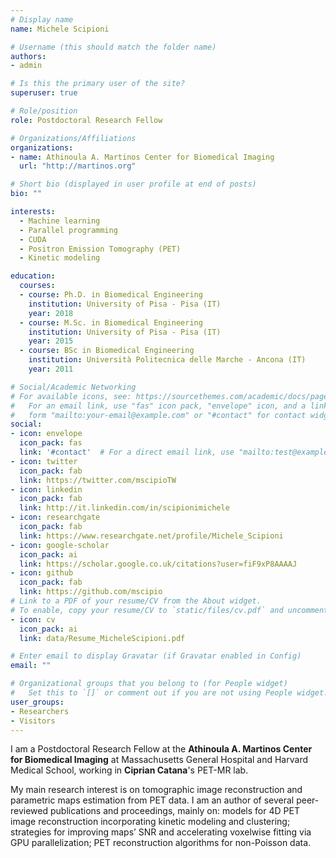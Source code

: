 ```yaml
---
# Display name
name: Michele Scipioni

# Username (this should match the folder name)
authors:
- admin

# Is this the primary user of the site?
superuser: true

# Role/position
role: Postdoctoral Research Fellow

# Organizations/Affiliations
organizations:
- name: Athinoula A. Martinos Center for Biomedical Imaging
  url: "http://martinos.org"

# Short bio (displayed in user profile at end of posts)
bio: ""

interests:
  - Machine learning
  - Parallel programming
  - CUDA
  - Positron Emission Tomography (PET)
  - Kinetic modeling

education:
  courses:
  - course: Ph.D. in Biomedical Engineering
    institution: University of Pisa - Pisa (IT)
    year: 2018
  - course: M.Sc. in Biomedical Engineering
    institution: University of Pisa - Pisa (IT)
    year: 2015
  - course: BSc in Biomedical Engineering
    institution: Università Politecnica delle Marche - Ancona (IT)
    year: 2011

# Social/Academic Networking
# For available icons, see: https://sourcethemes.com/academic/docs/page-builder/#icons
#   For an email link, use "fas" icon pack, "envelope" icon, and a link in the
#   form "mailto:your-email@example.com" or "#contact" for contact widget.
social:
- icon: envelope
  icon_pack: fas
  link: '#contact'  # For a direct email link, use "mailto:test@example.org".
- icon: twitter
  icon_pack: fab
  link: https://twitter.com/mscipioTW
- icon: linkedin
  icon_pack: fab
  link: http://it.linkedin.com/in/scipionimichele
- icon: researchgate
  icon_pack: fab
  link: https://www.researchgate.net/profile/Michele_Scipioni
- icon: google-scholar
  icon_pack: ai
  link: https://scholar.google.co.uk/citations?user=fiF9xP8AAAAJ
- icon: github
  icon_pack: fab
  link: https://github.com/mscipio
# Link to a PDF of your resume/CV from the About widget.
# To enable, copy your resume/CV to `static/files/cv.pdf` and uncomment the lines below.
- icon: cv
  icon_pack: ai
  link: data/Resume_MicheleScipioni.pdf

# Enter email to display Gravatar (if Gravatar enabled in Config)
email: ""

# Organizational groups that you belong to (for People widget)
#   Set this to `[]` or comment out if you are not using People widget.
user_groups:
- Researchers
- Visitors
---
```


I am a Postdoctoral Research Fellow at the **Athinoula A. Martinos Center for Biomedical Imaging** at Massachusetts General Hospital and Harvard Medical School, working in **Ciprian Catana**'s PET-MR lab. 

My main research interest is on tomographic image reconstruction and parametric maps estimation from PET data. I am an author of several peer-reviewed publications and proceedings, mainly on: models for 4D PET image reconstruction incorporating kinetic modeling and clustering; strategies for improving maps’ SNR and accelerating voxelwise fitting via GPU parallelization; PET reconstruction algorithms for non-Poisson data.
